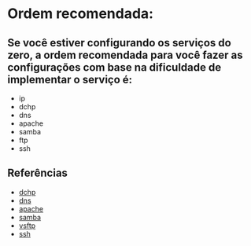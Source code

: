 # Ordem recomendada:

## Se você estiver configurando os serviços do zero, a ordem recomendada para você fazer as configurações com base na dificuldade de implementar o serviço é:

- ip
- dchp
- dns
- apache
- samba
- ftp
- ssh

## Referências

- [dchp](https://www.isc.org/dhcp/)
- [dns](https://bind9.readthedocs.io/en/latest/)
- [apache](https://httpd.apache.org/docs/)
- [samba](https://www.samba.org/samba/docs/)
- [vsftp](https://security.appspot.com/vsftpd.html)
- [ssh](https://www.openssh.com/manual.html)
